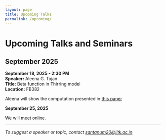 ```yaml
---
layout: page
title: Upcoming Talks
permalink: /upcoming/
---
```


# Upcoming Talks and Seminars

## September 2025

**September 18, 2025 - 2:30 PM**  
**Speaker:** Aleena G. Tojan  
**Title:** Beta function in Thirring model  
**Location:** FB382

Aleena will show the computation presented in [this paper](https://lib-extopc.kek.jp/preprints/PDF/1989/8909/8909322.pdf)

**September 25, 2025**

We will meet online.

---

*To suggest a speaker or topic, contact santanum20@iitk.ac.in*
